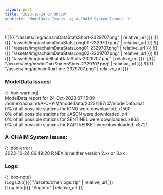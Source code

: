 ```yaml
---
layout: post
title: "2023-10-24 07:00:00"
subtitle: "ModelData Issues: 4; A-CHAIM System Issues: 1"

---
```


![]({{ "/assets/img/achaimDataStatsShort-2329707.png" | relative_url }})
![]({{ "/assets/img/achaimDataStatsLong00-2329707.png" | relative_url }})
![]({{ "/assets/img/achaimDataStatsLong01-2329707.png" | relative_url }})
![]({{ "/assets/img/achaimDataStatsLong02-2329707.png" | relative_url }})
![]({{ "/assets/img/modelDataDataStats-2329707.png" | relative_url }})
![]({{ "/assets/img/modelDataStationStats-2329707.png" | relative_url }})
![]({{ "/assets/img/achaimRunTime-2329707.png" | relative_url }})


### ModelData Issues:  
  
{: .box-warning}  
 ModelData report for 24-Oct-2023 07:15:09   
 /home2/achaim1/A-CHAIM/modelData/2023/297/07/modelData.mat   
 0% of all possible stations for IONO were downloaded. x1500   
 0% of all possible stations for JASON were downloaded. x4   
 0% of all possible stations for SENTINEL were downloaded. x803   
 0% of all possible stations for KARTVERKET were downloaded. x5721   
  
### A-CHAIM System Issues:  
  
{: .box-error}  
2023-10-24 06:49:20 RINEX is neither version 2.xx or 3.xx  

### Logs:  
  
{: .box-note}  
[Logs.zip]({{ "/assets/other/logs.zip" | relative_url }})  
[Log Info]({{ "/logInfo" | relative_url }})  
